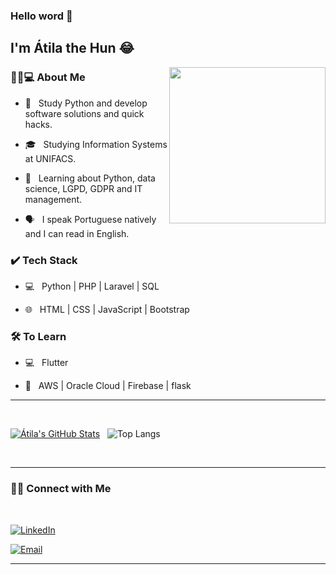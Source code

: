### Hello word 👋 <h2> I'm Átila the Hun 😂 </h2>

  <img align='right' src="https://thumbs.gfycat.com/EvilNextDevilfish-small.gif" width="250">

  <h3> 👨🏻💻 About Me </h3>



  - 🤔 &nbsp; Study Python and develop software solutions and quick hacks.

  - 🎓 &nbsp; Studying Information Systems at UNIFACS.

  - 🌱 &nbsp; Learning about Python, data science, LGPD, GDPR and IT management.

  - 🗣️ &nbsp; I speak Portuguese natively and I can read in English.

  <h3>✔️ Tech Stack</h3>



  - 💻 &nbsp; Python | PHP | Laravel | SQL  

  - 🌐 &nbsp; HTML | CSS | JavaScript | Bootstrap

  <!--

  - 🛢 &nbsp; MySQL | Oracle

  - 🔧 &nbsp; Git | Markdown 

  - 🖥 &nbsp; Figma | Photoshop 

  -->



  <h3>🛠 To Learn</h3>

  - 💻 &nbsp; Flutter  

  - 🔧 &nbsp; AWS | Oracle Cloud | Firebase | flask

  <hr>


  <br/>

  [![Átila's GitHub Stats](https://github-readme-stats.vercel.app/api?username=atilasc&show_icons=true)](https://github.com/atilasc) &nbsp; ![Top Langs](https://github-readme-stats.vercel.app/api/top-langs/?username=atilasc&show_icons=true)

  <br>



  <hr>

  <h3> 🤝🏻 Connect with Me </h3>

  <br>



  <p align="center">

  <a href="https://www.linkedin.com/in/atilasoares/"><img alt="LinkedIn" src="https://img.shields.io/badge/LinkedIn-%C3%81tila%20Soares%20Cunha-blue?style=flat-square&logo=linkedin"></a>

  <a href="mailto:atilasoarescunha@hotmail.com"><img alt="Email" src="https://img.shields.io/badge/Email-atilasoarescunha@hotmail.com-blue?style=flat-square&logo=microsoft-outlook"></a>

  </p>

  <hr>
